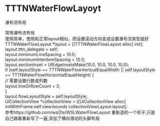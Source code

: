 # TTTNWaterFlowLayoyt
瀑布流布局

常用瀑布流布局</br>
使用简单，使用和正常layout相似，把设置滚动方向变成设置瀑布流类型就好</br>
TTTNWaterFlowLayout *layout = [[TTTNWaterFlowLayout alloc] init];</br>
layout.tttn_delegate = self;</br>
layout.minimumLineSpacing = 10.0;</br>
layout.minimumInteritemSpacing = 10.0;</br>
layout.sectionInset = UIEdgeInsetsMake(10.0, 10.0, 10.0, 10.0);</br>
if (self.layoutStyle == TTTNWaterFlowVerticalEqualWidth || self.layoutStyle == TTTNWaterFlowHorizontalEqualHeight) {</br>
    // 需要设置行数或列数</br>
    layout.lineOrRowCount = 3;</br>
}</br>
layout.flowLayoutStyle = self.layoutStyle;</br>
UICollectionView *collectionView = [[UICollectionView alloc] initWithFrame:self.view.bounds collectionViewLayout:layout];</br>
参考https://github.com/wsl2ls/WSLWaterFlowLayout 重新造的一个轮子,只是自己跟着重新写了一遍,添加了横向滑动的头脚布局
